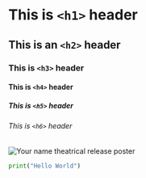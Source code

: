 # This is `<h1>` header

## This is an `<h2>` header

### This is `<h3>` header

#### This is `<h4>` header

##### This is `<h5>` header

###### This is `<h6>` header

![Your name theatrical release poster](https://upload.wikimedia.org/wikipedia/en/thumb/0/0b/Your_Name_poster.png/220px-Your_Name_poster.png)

```python
print("Hello World")
```
